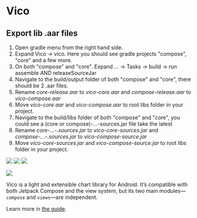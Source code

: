 # Vico

## Export lib .aar files
1. Open gradle menu from the right hand side.
2. Expand Vico -> vico. Here you should see gradle projects "compose", "core" and a few more.
3. On both "compose" and "core". Expand ... -> Tasks -> build -> run assemble AND releaseSourceJar
4. Navigate to the build/output folder of both "compose" and "core", there should be 2 .aar files.
5. Rename *core-release.aar* to *vico-core.aar* and *compose-release.aar* to *vico-compose.aar*
6. Move *vico-core.aar* and *vico-compose.aar* to root libs folder in your project.
7. Navigate to the build/libs folder of both "compose" and "core", you could see a (core or compose)-...-sources.jar file take the latest
8. Rename *core-...-.sources.jar* to *vico-core-sources.jar* and *compose-...-.sources.jar* to *vico-compose-source.jar*
9. Move *vico-core-sources.jar* and *vico-compose-source.jar* to root libs folder in your project.

![](https://img.shields.io/maven-central/v/com.patrykandpatrick.vico/core)
![](https://img.shields.io/github/actions/workflow/status/patrykandpatrick/vico/build-debug-apk.yml?branch=master)
![](https://kotlin-version.aws.icerock.dev/kotlin-version?group=com.patrykandpatrick.vico&name=core)

![](cover.png)

Vico is a light and extensible chart library for Android. It’s compatible with both Jetpack Compose and the view system,
but its two main modules—`compose` and `views`—are independent.

Learn more in [the guide](https://patrykandpatrick.com/vico/guide).
